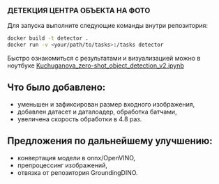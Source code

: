 ### ДЕТЕКЦИЯ ЦЕНТРА ОБЪЕКТА НА ФОТО

Для запуска выполните следующие команды внутри репозитория:

```bash
docker build -t detector .
docker run -v <your/path/to/tasks>:/tasks detector
```
Быстро ознакомиться с результатами и визуализацией можно в ноутбуке [Kuchuganova_zero-shot_object_detection_v2.ipynb](Kuchuganova_zero-shot_object_detection_v2.ipynb)


Что было добавлено:
- 
- уменьшен и зафиксирован размер входного изображения,
- добавлен датасет и даталоадер, обработка батчами,
- увеличена скорость обработки в 4.8 раз.

Предложения по дальнейшему улучшению:
- 
- конвертация модели в onnx/OpenVINO,
- препроцессинг изображений,
- отвязка от репозитория GroundingDINO.

